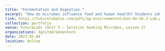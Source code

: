 ```yaml
---
title: "Fermentation and Digestion."
excerpt: "How do microbes influence food and human health? Students identify relationships between the microbiome and health through their own cultural lens."
link: https://futurelabplus.com/pdfs/ag-environmental/Gen-AG-U5.2-Lab.pdf
collection: portfolio
venue: FutureLab+ (Unit 5 – Solution Seeking Microbes, Lesson 2)
organizations: Ignited/Genentech
date: 2023-05-04
location: Online
---
```



